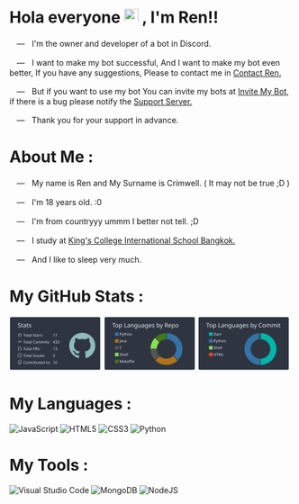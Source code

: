 # Hola everyone <a href="https://www.gautamkrishnar.com/"><img src="https://media.giphy.com/media/hvRJCLFzcasrR4ia7z/giphy.gif" width="25px" height="25px"></a> , I'm Ren!!

ㅤ—ㅤI'm the owner and developer of a bot in Discord.

ㅤ—ㅤI want to make my bot successful,  And I want to make my bot even better,  If you have any suggestions, Please to contact me in [Contact Ren.](https://discord.gg/FzECNwmfJS) 

ㅤ—ㅤBut if you want to use my bot  You can invite my bots at [Invite My Bot,](https://discord.com/oauth2/authorize?client_id=943496901356052500&permissions=517006163191&scope=bot%20applications.commands) if there is a bug please notify the [Support Server.](https://discord.gg/MATK5fQnRu)

ㅤ—ㅤThank you for your support in advance.

# About Me :

ㅤ—ㅤMy name is Ren and My Surname is Crimwell. ( It may not be true ;D )

ㅤ—ㅤI'm 18 years old. :0

ㅤ—ㅤI'm from countryyy ummm I better not tell. ;D

ㅤ—ㅤI study at [King's College International School Bangkok.](https://www.kingsbangkok.ac.th/en)

ㅤ—ㅤAnd I like to sleep very much.

# My GitHub Stats :

<img src="https://raw.githubusercontent.com/SP-XD/profile-summary-cards/master/profile-summary-card-output/nord_dark/3-stats.svg" width="32.5%">
<img src="https://raw.githubusercontent.com/SP-XD/profile-summary-cards/master/profile-summary-card-output/nord_dark/1-repos-per-language.svg" width="32.5%">
<img src="https://raw.githubusercontent.com/SP-XD/profile-summary-cards/master/profile-summary-card-output/nord_dark/2-most-commit-language.svg" width="32.5%">

# My Languages :

![JavaScript](https://img.shields.io/badge/javascript-%23323330.svg?style=for-the-badge&logo=javascript&logoColor=%23F7DF1E) 
![HTML5](https://img.shields.io/badge/html5-%23E34F26.svg?style=for-the-badge&logo=html5&logoColor=white) 
![CSS3](https://img.shields.io/badge/css3-%231572B6.svg?style=for-the-badge&logo=css3&logoColor=white) 
![Python](https://img.shields.io/badge/python-3670A0?style=for-the-badge&logo=python&logoColor=ffdd54) 

# My Tools :

![Visual Studio Code](https://img.shields.io/badge/Visual%20Studio%20Code-0078d7.svg?style=for-the-badge&logo=visual-studio-code&logoColor=white)
![MongoDB](https://img.shields.io/badge/mongodb-47A248?style=for-the-badge&logo=mongodb&logoColor=white)
![NodeJS](https://img.shields.io/badge/node.js-6DA55F?style=for-the-badge&logo=node.js&logoColor=white) 


